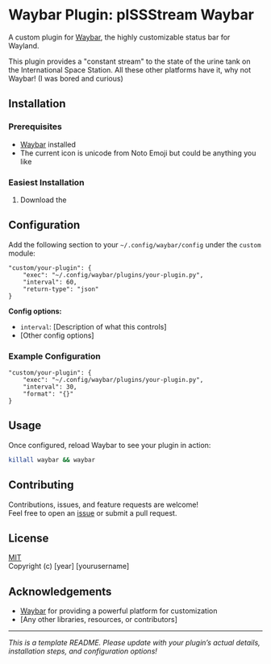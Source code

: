 # Waybar Plugin: pISSStream Waybar

A custom plugin for [Waybar](https://github.com/AlexanderThaller/waybar), the highly customizable status bar for Wayland. 

This plugin provides a "constant stream" to the state of the urine tank on the International Space Station. All these other platforms have it, why not Waybar! (I was bored and curious) 

## Installation

### Prerequisites

- [Waybar](https://github.com/AlexanderThaller/waybar) installed
- The current icon is unicode from Noto Emoji but could be anything you like

### Easiest Installation

1. Download the 



## Configuration

Add the following section to your `~/.config/waybar/config` under the `custom` module:

```jsonc
"custom/your-plugin": {
    "exec": "~/.config/waybar/plugins/your-plugin.py",
    "interval": 60,
    "return-type": "json"
}
```

**Config options:**
- `interval`: [Description of what this controls]
- [Other config options]

### Example Configuration

```jsonc
"custom/your-plugin": {
    "exec": "~/.config/waybar/plugins/your-plugin.py",
    "interval": 30,
    "format": "{}"
}
```

## Usage

Once configured, reload Waybar to see your plugin in action:

```bash
killall waybar && waybar
```

## Contributing

Contributions, issues, and feature requests are welcome!  
Feel free to open an [issue](https://github.com/yourusername/your-plugin/issues) or submit a pull request.

## License

[MIT](LICENSE)  
Copyright (c) [year] [yourusername]

## Acknowledgements

- [Waybar](https://github.com/AlexanderThaller/waybar) for providing a powerful platform for customization
- [Any other libraries, resources, or contributors]

---

*This is a template README. Please update with your plugin’s actual details, installation steps, and configuration options!*
